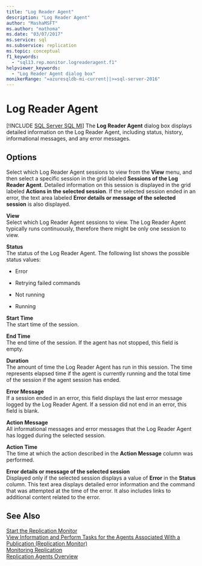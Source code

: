 ```yaml
---
title: "Log Reader Agent"
description: "Log Reader Agent"
author: "MashaMSFT"
ms.author: "mathoma"
ms.date: "03/07/2017"
ms.service: sql
ms.subservice: replication
ms.topic: conceptual
f1_keywords:
  - "sql13.rep.monitor.logreaderagent.f1"
helpviewer_keywords:
  - "Log Reader Agent dialog box"
monikerRange: "=azuresqldb-mi-current||>=sql-server-2016"
---
```

# Log Reader Agent
[!INCLUDE [SQL Server SQL MI](../../includes/applies-to-version/sql-asdbmi.md)]
  The **Log Reader Agent** dialog box displays detailed information on the Log Reader Agent, including status, history, informational messages, and any error messages.  
  
## Options  
 Select which Log Reader Agent sessions to view from the **View** menu, and then select a specific session in the grid labeled **Sessions of the Log Reader Agent**. Detailed information on this session is displayed in the grid labeled **Actions in the selected session**. If the selected session ended in an error, the text area labeled **Error details or message of the selected session** is also displayed.  
  
 **View**  
 Select which Log Reader Agent sessions to view. The Log Reader Agent typically runs continuously, therefore there might be only one session to view.  
  
 **Status**  
 The status of the Log Reader Agent. The following list shows the possible status values:  
  
-   Error  
  
-   Retrying failed commands  
  
-   Not running  
  
-   Running  
  
 **Start Time**  
 The start time of the session.  
  
 **End Time**  
 The end time of the session. If the agent has not stopped, this field is empty.  
  
 **Duration**  
 The amount of time the Log Reader Agent has run in this session. The time represents elapsed time if the agent is currently running and the total time of the session if the agent session has ended.  
  
 **Error Message**  
 If a session ended in an error, this field displays the last error message logged by the Log Reader Agent. If a session did not end in an error, this field is blank.  
  
 **Action Message**  
 All informational messages and error messages that the Log Reader Agent has logged during the selected session.  
  
 **Action Time**  
 The time at which the action described in the **Action Message** column was performed.  
  
 **Error details or message of the selected session**  
 Displayed only if the selected session displays a value of **Error** in the **Status** column. This text area displays detailed error information and the command that was attempted at the time of the error. It also includes links to additional content related to the error.  
  
## See Also  
 [Start the Replication Monitor](../../relational-databases/replication/monitor/start-the-replication-monitor.md)   
 [View Information and Perform Tasks for the Agents Associated With a Publication &#40;Replication Monitor&#41;](../../relational-databases/replication/monitor/view-information-and-perform-tasks-replication-monitor.md)   
 [Monitoring Replication](../../relational-databases/replication/monitor/monitoring-replication.md)   
 [Replication Agents Overview](../../relational-databases/replication/agents/replication-agents-overview.md)  
  
  
